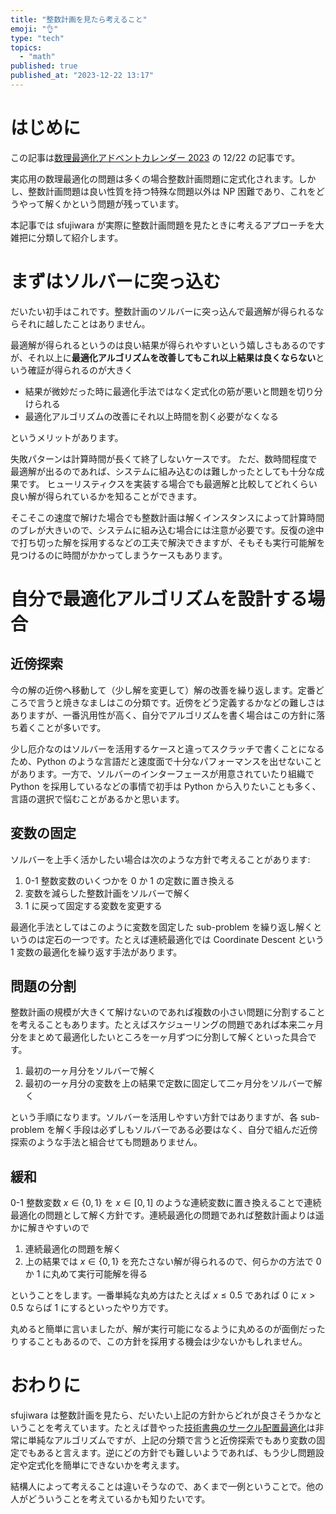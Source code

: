 ```yaml
---
title: "整数計画を見たら考えること"
emoji: "👌"
type: "tech"
topics:
  - "math"
published: true
published_at: "2023-12-22 13:17"
---
```


# はじめに

この記事は[数理最適化アドベントカレンダー 2023](https://qiita.com/advent-calendar/2023/mathematical-optimization) の 12/22 の記事です。

実応用の数理最適化の問題は多くの場合整数計画問題に定式化されます。しかし、整数計画問題は良い性質を持つ特殊な問題以外は NP 困難であり、これをどうやって解くかという問題が残っています。

本記事では sfujiwara が実際に整数計画問題を見たときに考えるアプローチを大雑把に分類して紹介します。

# まずはソルバーに突っ込む

だいたい初手はこれです。整数計画のソルバーに突っ込んで最適解が得られるならそれに越したことはありません。

最適解が得られるというのは良い結果が得られやすいという嬉しさもあるのですが、それ以上に**最適化アルゴリズムを改善してもこれ以上結果は良くならない**という確証が得られるのが大きく

- 結果が微妙だった時に最適化手法ではなく定式化の筋が悪いと問題を切り分けられる
- 最適化アルゴリズムの改善にそれ以上時間を割く必要がなくなる

というメリットがあります。

失敗パターンは計算時間が長くて終了しないケースです。
ただ、数時間程度で最適解が出るのであれば、システムに組み込むのは難しかったとしても十分な成果です。
ヒューリスティクスを実装する場合でも最適解と比較してどれくらい良い解が得られているかを知ることができます。

そこそこの速度で解けた場合でも整数計画は解くインスタンスによって計算時間のブレが大きいので、システムに組み込む場合には注意が必要です。反復の途中で打ち切った解を採用するなどの工夫で解決できますが、そもそも実行可能解を見つけるのに時間がかかってしまうケースもあります。

# 自分で最適化アルゴリズムを設計する場合

## 近傍探索

今の解の近傍へ移動して（少し解を変更して）解の改善を繰り返します。定番どころで言うと焼きなましはこの分類です。近傍をどう定義するかなどの難しさはありますが、一番汎用性が高く、自分でアルゴリズムを書く場合はこの方針に落ち着くことが多いです。

少し厄介なのはソルバーを活用するケースと違ってスクラッチで書くことになるため、Python のような言語だと速度面で十分なパフォーマンスを出せないことがあります。一方で、ソルバーのインターフェースが用意されていたり組織で Python を採用しているなどの事情で初手は Python から入りたいことも多く、言語の選択で悩むことがあるかと思います。

## 変数の固定

ソルバーを上手く活かしたい場合は次のような方針で考えることがあります:

1. 0-1 整数変数のいくつかを 0 か 1 の定数に置き換える
2. 変数を減らした整数計画をソルバーで解く
3. 1 に戻って固定する変数を変更する

最適化手法としてはこのように変数を固定した sub-problem を繰り返し解くというのは定石の一つです。たとえば連続最適化では Coordinate Descent という 1 変数の最適化を繰り返す手法があります。

## 問題の分割

整数計画の規模が大きくて解けないのであれば複数の小さい問題に分割することを考えることもあります。たとえばスケジューリングの問題であれば本来二ヶ月分をまとめて最適化したいところを一ヶ月ずつに分割して解くといった具合です。

1. 最初の一ヶ月分をソルバーで解く
2. 最初の一ヶ月分の変数を上の結果で定数に固定して二ヶ月分をソルバーで解く

という手順になります。ソルバーを活用しやすい方針ではありますが、各 sub-problem を解く手段は必ずしもソルバーである必要はなく、自分で組んだ近傍探索のような手法と組合せても問題ありません。

## 緩和

0-1 整数変数 $x \in \{ 0, 1 \}$ を $x \in [ 0, 1 ]$ のような連続変数に置き換えることで連続最適化の問題として解く方針です。連続最適化の問題であれば整数計画よりは遥かに解きやすいので

1. 連続最適化の問題を解く
2. 上の結果では $x \in \{ 0, 1 \}$ を充たさない解が得られるので、何らかの方法で 0 か 1 に丸めて実行可能解を得る

ということをします。一番単純な丸め方はたとえば $x \leq 0.5$ であれば 0 に $x > 0.5$ ならば 1 にするといったやり方です。

丸めると簡単に言いましたが、解が実行可能になるように丸めるのが面倒だったりすることもあるので、この方針を採用する機会は少ないかもしれません。

# おわりに

sfujiwara は整数計画を見たら、だいたい上記の方針からどれが良さそうかなということを考えています。たとえば昔やった[技術書典のサークル配置最適化](https://blog.techbookfest.org/2018/08/20/seat-optimization/)は非常に単純なアルゴリズムですが、上記の分類で言うと近傍探索でもあり変数の固定でもあると言えます。逆にどの方針でも難しいようであれば、もう少し問題設定や定式化を簡単にできないかを考えます。

結構人によって考えることは違いそうなので、あくまで一例ということで。他の人がどういうことを考えているかも知りたいです。
